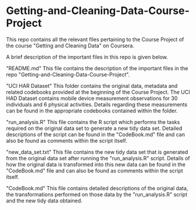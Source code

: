 # Getting-and-Cleaning-Data-Course-Project
This repo contains all the relevant files pertaining to the Course Project of the course "Getting and Cleaning Data" on Coursera.

A brief description of the important files in this repo is given below.

"README.md"
This file contains the description of the important files in the repo "Getting-and-Cleaning-Data-Course-Project".

"UCI HAR Dataset"
This folder contains the original data, metadata and related codebooks provided at the beginning of the Course Project. The UCI HAD Dataset contains mobile device measurement observations for 30 individuals and 6 physical activities. Details regarding these measurements can be found in the appropriate codebooks contained within the folder.

"run_analysis.R"
This file contains the R script which performs the tasks required on the original data set to generate a new tidy data set. Detailed descriptions of the script can be found in the "CodeBook.md" file and can also be found as comments within the script itself.

"new_data_set.txt"
This file contains the new tidy data set that is generated from the original data set after running the "run_analysis.R" script. Details of how the original data is transformed into this new data can be found in the "CodeBook.md" file and can also be found as comments within the script itself.

"CodeBook.md"
This file contains detailed descriptions of the original data, the transformations performed on those data by the "run_analysis.R" script and the new tidy data obtained.